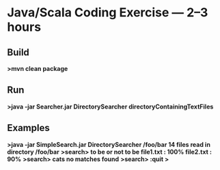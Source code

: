 ﻿# Java/Scala Coding Exercise — 2–3 hours

## Build

**>mvn clean package**

## Run

**>java -jar Searcher.jar DirectorySearcher directoryContainingTextFiles**

## Examples

**>java -jar SimpleSearch.jar DirectorySearcher /foo/bar 14 files read in directory /foo/bar**
**>search> to be or not to be file1.txt : 100% file2.txt : 90%**
**>search> cats no matches found**
**>search> :quit >**
